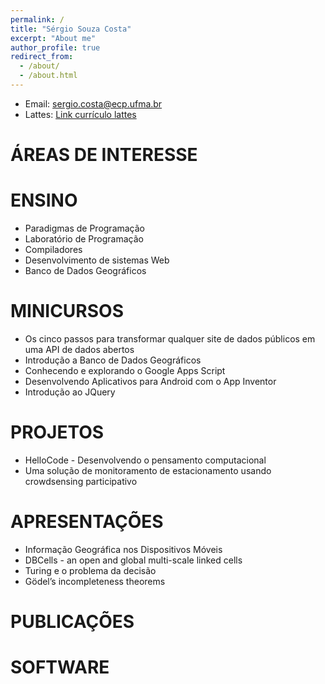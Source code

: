 ```yaml
---
permalink: /
title: "Sérgio Souza Costa"
excerpt: "About me"
author_profile: true
redirect_from: 
  - /about/
  - /about.html
---
```


* Email: sergio.costa@ecp.ufma.br
* Lattes: [Link currículo lattes](http://lattes.cnpq.br/2073311645132958)


# ÁREAS DE INTERESSE

# ENSINO
* Paradigmas de Programação
* Laboratório de Programação
* Compiladores
* Desenvolvimento de sistemas Web
* Banco de Dados Geográficos

# MINICURSOS

* Os cinco passos para transformar qualquer site de dados públicos em uma API de dados abertos
* Introdução a Banco de Dados Geográficos
* Conhecendo e explorando o Google Apps Script
* Desenvolvendo Aplicativos para Android com o App Inventor
* Introdução ao JQuery 

# PROJETOS
* HelloCode - Desenvolvendo o pensamento computacional
* Uma solução de monitoramento de estacionamento usando crowdsensing participativo

# APRESENTAÇÕES
* Informação Geográfica nos Dispositivos Móveis
* DBCells - an open and global multi-scale linked cells
* Turing e o problema da decisão
* Gödel’s incompleteness theorems

# PUBLICAÇÕES

# SOFTWARE



